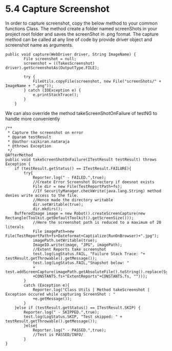 # 5.4 Capture Screenshot

In order to capture screenshot, copy the below method to your common functions Class. The method create a folder named screenShots in your project root folder and saves the screenShot in .png format. The capture method can be called at any line of code by provide driver object and screenshot name as arguments.

```text
public void capture(WebDriver driver, String ImageName) {
        File screenshot = null;
        screenshot = ((TakesScreenshot) driver).getScreenshotAs(OutputType.FILE);

        try {
            FileUtils.copyFile(screenshot, new File("screenShots/" + ImageName + ".png"));
        } catch (IOException e) {
            e.printStackTrace();
        }
    }
```

We can also override the method takeScreenShotOnFailure of testNG to handle more conveniently

```text
/**
 * Capture the screenshot on error
 * @param testResult
 * @author saikiran.nataraja
 * @throws Exception
 */
@AfterMethod 
public void takeScreenShotOnFailure(ITestResult testResult) throws Exception {
    if (testResult.getStatus() == ITestResult.FAILURE){ 
        try{
            Reporter.log(" - FAILED.",true);
            //Create Error Screenshot Directory if doesnot exists
            File dir = new File(TestReportPath+fs);
            //If SecurityManager.checkWrite(java.lang.String) method denies write access to the file.
            //Hence made the directory writable
            dir.setWritable(true); 
            dir.mkdirs();
    BufferedImage image = new Robot().createScreenCapture(new Rectangle(Toolkit.getDefaultToolkit().getScreenSize()));
            //Here the screenshot path is reduced to a maximum of 20 literals
            File imagePath=new File(TestReportPath+fs+Dateformat+Captialize(RunOnBrowser)+".jpg");
            imagePath.setWritable(true);
            ImageIO.write(image, "JPG", imagePath);
            //Extent Reports take screenshot
            test.log(LogStatus.FAIL, "Failure Stack Trace: "+ testResult.getThrowable().getMessage());
            test.log(LogStatus.FAIL,"Snapshot below: " 
            + test.addScreenCapture(imagePath.getAbsoluteFile().toString().replace(System.getProperty("user.dir")
            +CONSTANTS.fs+"ExtentReports"+CONSTANTS.fs, "")));            
        }    
        catch (Exception e){
            Reporter.log("Class Utils | Method takeScreenshot | Exception occured while capturing ScreenShot : "
            +e.getMessage());
        }
    }else if (testResult.getStatus() == ITestResult.SKIP) {
        Reporter.log(" - SKIPPED.",true);
        test.log(LogStatus.SKIP, "Test skipped: " + testResult.getThrowable().getMessage());
        }else{
            Reporter.log(" - PASSED.",true);
            //Test is PASSED/INFO/
        }
}
```

